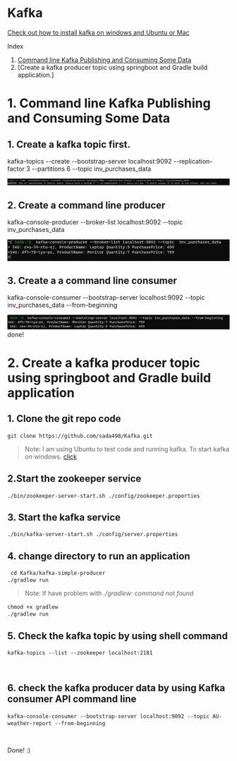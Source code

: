# Kafka
[Check out how to install kafka on windows and Ubuntu or Mac](https://github.com/sada498/kafka-java-scala-mariadb)
 
 Index 
 1. [Command line Kafka Publishing and Consuming Some Data](https://github.com/sada498/Kafka#1-command-line-kafka-publishing-and-consuming-some-data)
 2. [Create a kafka producer topic using springboot and Gradle build application.]
# 1. Command line Kafka Publishing and Consuming Some Data
## 1. Create a kafka topic first.
   kafka-topics --create --bootstrap-server localhost:9092 --replication-factor 3 --partitions 6 --topic inv_purchases_data
   
![](https://github.com/sada498/Kafka/blob/main/img/topic.JPG)
## 2. Create a command line  producer
   kafka-console-producer --broker-list localhost:9092 --topic inv_purchases_data
   
![](https://github.com/sada498/Kafka/blob/main/img/cmdkafkaproducer.JPG)   
## 3. Create a a command line consumer
   kafka-console-consumer --bootstrap-server localhost:9092 --topic inv_purchases_data --from-beginning
   
 ![](https://github.com/sada498/Kafka/blob/main/img/consumer.JPG)  
   done!
# 2. Create a kafka producer topic using springboot and Gradle build application

## 1. Clone the git repo code 
    git clone https://github.com/sada498/Kafka.git 
    
> Note: I am using Ubuntu to test code and running kafka. To start kafka on windows. [click](https://github.com/sada498/kafka-java-scala-mariadb/blob/main/README.md#kafka-download-for-windows)
## 2.Start the zookeeper service

    ./bin/zookeeper-server-start.sh ./config/zookeeper.properties 
## 3. Start the kafka service

    ./bin/kafka-server-start.sh ./config/server.properties 
    
## 4. change directory to run an application
     cd Kafka/kafka-simple-producer
    ./gradlew run
 > Note: If have problem with  *./gradlew: command not found*

    chmod +x gradlew
    ./gradlew run
    
## 5. Check the kafka topic by using shell command
    kafka-topics --list --zookeeper localhost:2181
    
![]()

## 6. check the kafka producer data by using Kafka consumer API command line
    kafka-console-consumer --bootstrap-server localhost:9092 --topic AU-weather-report --from-beginning
 ![]()
 
 Done! :)